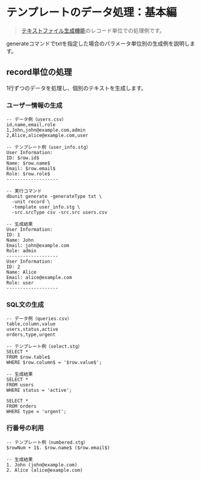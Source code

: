 # テンプレートのデータ処理：基本編

> [テキストファイル生成機能](../01-txt.md)のレコード単位での処理例です。

generateコマンドでtxtを指定した場合のパラメータ単位別の生成例を説明します。

## record単位の処理

1行ずつのデータを処理し、個別のテキストを生成します。

### ユーザー情報の生成
```
-- データ例（users.csv）
id,name,email,role
1,John,john@example.com,admin
2,Alice,alice@example.com,user

-- テンプレート例（user_info.stg）
User Information:
ID: $row.id$
Name: $row.name$
Email: $row.email$
Role: $row.role$
-------------------

-- 実行コマンド
dbunit generate -generateType txt \
  -unit record \
  -template user_info.stg \
  -src.srcType csv -src.src users.csv

-- 生成結果
User Information:
ID: 1
Name: John
Email: john@example.com
Role: admin
-------------------
User Information:
ID: 2
Name: Alice
Email: alice@example.com
Role: user
-------------------
```

### SQL文の生成
```
-- データ例（queries.csv）
table,column,value
users,status,active
orders,type,urgent

-- テンプレート例（select.stg）
SELECT * 
FROM $row.table$
WHERE $row.column$ = '$row.value$';

-- 生成結果
SELECT * 
FROM users
WHERE status = 'active';

SELECT * 
FROM orders
WHERE type = 'urgent';
```

### 行番号の利用
```
-- テンプレート例（numbered.stg）
$rowNum + 1$. $row.name$ ($row.email$)

-- 生成結果
1. John (john@example.com)
2. Alice (alice@example.com)
```
